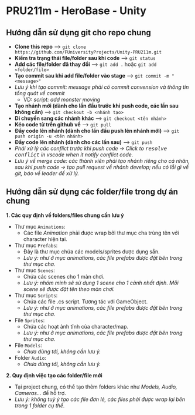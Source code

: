 # PRU211m - HeroBase - Unity

## Hướng dẫn sử dụng git cho repo chung
- **Clone this repo** --> `git clone https://github.com/FUniversityProjects/Unity-PRU211m.git`
- **Kiểm tra trạng thái file/folder sau khi code** --> `git status`
- **Add các file/folder đã thay đổi** --> `git add .` hoặc `git add <folder/file>`
- **Tạo commit sau khi add file/folder vào stage** --> `git commit -m "<message>"`
- *Lưu ý khi tạo commit: message phải có commit convension và thông tin tổng quát về commit*
  - VD: *script: add monster moving*
- **Tạo nhánh mới (dành cho lần đầu trước khi push code, các lần sau không cần)** --> `git checkout -b <nhánh tạo>`
- **Di chuyển sang các nhánh khác** --> `git checkout <tên nhánh>`
- **Kéo code từ trên github về** --> `git pull`
- **Đẩy code lên nhánh (dành cho lần đầu push lên nhánh mới)** --> `git push origin -u <tên nhánh>`
- **Đẩy code lên nhánh (dành cho các lần sau)** --> `git push`
- *Phải xử lý các conflict trước khi push code -> Click to <kbd>resolve conflict</kbd> in vscode when it notify conflict code.*
- *Lưu ý về merge code: các thành viên phải tạo nhánh riêng cho cá nhân, sau khi push code -> tạo pull request về nhánh develop; nếu có lỗi gì về git, báo về leader để xử lý.*

## Hướng dẫn sử dụng các folder/file trong dự án chung

**1. Các quy định về folders/files chung cần lưu ý**
- Thư mục `Animations`:
  - Các file *Animation* phải được wrap bởi thư mục cha trùng tên với character hiện tại.
- Thư mục `Prefabs`:
  - Đây là thư mục chứa các models/sprites được dụng sẵn.
  - *Lưu ý: như ở mục animations, các file prefabs được đặt bên trong thư mục cha.*
- Thư mục `Scenes`:
  - Chứa các scenes cho 1 màn chơi.
  - *Lưu ý: nhóm mình sẽ sử dụng 1 scene cho 1 cảnh nhất định. Mỗi scene sẽ được đặt tên theo màn chơi.*
- Thư mục `Scripts`:
  - Chứa các file .cs script. Tương tác với GameObject.
  - *Lưu ý: như ở mục animations, các file prefabs được đặt bên trong thư mục cha.*
- File `Sprites`:
  - Chứa các hoạt ảnh tĩnh của character/map.
  - *Lưu ý: như ở mục animations, các file prefabs được đặt bên trong thư mục cha.*
- File `Models`:
  - *Chưa dùng tới, không cần lưu ý.*
- Folder `Audio`:
  - *Chưa dùng tới, không cần lưu ý.*

**2. Quy định việc tạo các folder/file mới**
- Tại project chung, có thể tạo thêm folders khác như *Models, Audio, Cameras...* để hỗ trợ.
- *Lưu ý: không tuỳ ý tạo các file đơn lẻ, các files phải được wrap lại bên trong 1 folder cụ thể.*
